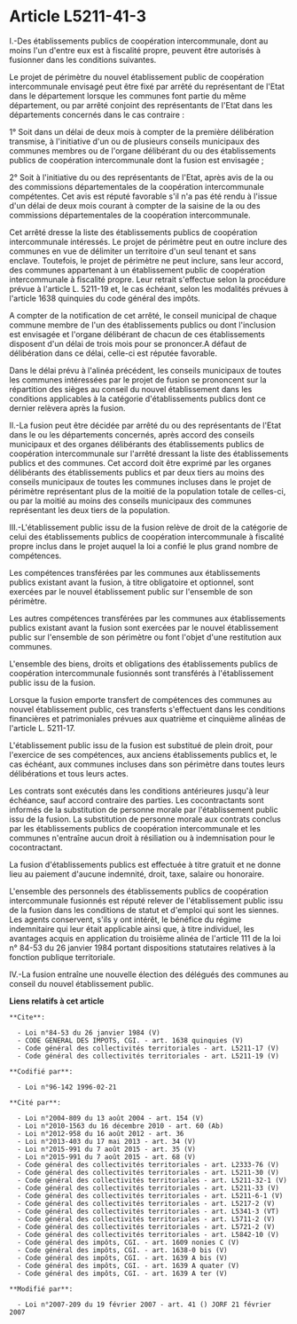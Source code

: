 # Article L5211-41-3

I.-Des établissements publics de coopération intercommunale, dont au moins l'un d'entre eux est à fiscalité propre, peuvent
être autorisés à fusionner dans les conditions suivantes. 

Le projet de périmètre du nouvel établissement public de coopération intercommunale envisagé peut être fixé par arrêté du
représentant de l'Etat dans le département lorsque les communes font partie du même département, ou par arrêté conjoint des
représentants de l'Etat dans les départements concernés dans le cas contraire : 

1° Soit dans un délai de deux mois à compter de la première délibération transmise, à l'initiative d'un ou de plusieurs
conseils municipaux des communes membres ou de l'organe délibérant du ou des établissements publics de coopération
intercommunale dont la fusion est envisagée ; 

2° Soit à l'initiative du ou des représentants de l'Etat, après avis de la ou des commissions départementales de la
coopération intercommunale compétentes. Cet avis est réputé favorable s'il n'a pas été rendu à l'issue d'un délai de deux
mois courant à compter de la saisine de la ou des commissions départementales de la coopération intercommunale. 

Cet arrêté dresse la liste des établissements publics de coopération intercommunale intéressés. Le projet de périmètre peut
en outre inclure des communes en vue de délimiter un territoire d'un seul tenant et sans enclave. Toutefois, le projet de
périmètre ne peut inclure, sans leur accord, des communes appartenant à un établissement public de coopération intercommunale
à fiscalité propre. Leur retrait s'effectue selon la procédure prévue à l'article L. 5211-19 et, le cas échéant, selon les
modalités prévues à l'article 1638 quinquies du code général des impôts.

A compter de la notification de cet arrêté, le conseil municipal de chaque commune membre de l'un des établissements publics
ou dont l'inclusion est envisagée et l'organe délibérant de chacun de ces établissements disposent d'un délai de trois mois
pour se prononcer.A défaut de délibération dans ce délai, celle-ci est réputée favorable. 

Dans le délai prévu à l'alinéa précédent, les conseils municipaux de toutes les communes intéressées par le projet de fusion
se prononcent sur la répartition des sièges au conseil du nouvel établissement dans les conditions applicables à la catégorie
d'établissements publics dont ce dernier relèvera après la fusion. 

II.-La fusion peut être décidée par arrêté du ou des représentants de l'Etat dans le ou les départements concernés, après
accord des conseils municipaux et des organes délibérants des établissements publics de coopération intercommunale sur
l'arrêté dressant la liste des établissements publics et des communes. Cet accord doit être exprimé par les organes
délibérants des établissements publics et par deux tiers au moins des conseils municipaux de toutes les communes incluses
dans le projet de périmètre représentant plus de la moitié de la population totale de celles-ci, ou par la moitié au moins
des conseils municipaux des communes représentant les deux tiers de la population. 

III.-L'établissement public issu de la fusion relève de droit de la catégorie de celui des établissements publics de
coopération intercommunale à fiscalité propre inclus dans le projet auquel la loi a confié le plus grand nombre de
compétences. 

Les compétences transférées par les communes aux établissements publics existant avant la fusion, à titre obligatoire et
optionnel, sont exercées par le nouvel établissement public sur l'ensemble de son périmètre. 

Les autres compétences transférées par les communes aux établissements publics existant avant la fusion sont exercées par le
nouvel établissement public sur l'ensemble de son périmètre ou font l'objet d'une restitution aux communes.

L'ensemble des biens, droits et obligations des établissements publics de coopération intercommunale fusionnés sont
transférés à l'établissement public issu de la fusion. 

Lorsque la fusion emporte transfert de compétences des communes au nouvel établissement public, ces transferts s'effectuent
dans les conditions financières et patrimoniales prévues aux quatrième et cinquième alinéas de l'article L. 5211-17.

L'établissement public issu de la fusion est substitué de plein droit, pour l'exercice de ses compétences, aux anciens
établissements publics et, le cas échéant, aux communes incluses dans son périmètre dans toutes leurs délibérations et tous
leurs actes. 

Les contrats sont exécutés dans les conditions antérieures jusqu'à leur échéance, sauf accord contraire des parties. Les
cocontractants sont informés de la substitution de personne morale par l'établissement public issu de la fusion. La
substitution de personne morale aux contrats conclus par les établissements publics de coopération intercommunale et les
communes n'entraîne aucun droit à résiliation ou à indemnisation pour le cocontractant. 

La fusion d'établissements publics est effectuée à titre gratuit et ne donne lieu au paiement d'aucune indemnité, droit,
taxe, salaire ou honoraire.

L'ensemble des personnels des établissements publics de coopération intercommunale fusionnés est réputé relever de
l'établissement public issu de la fusion dans les conditions de statut et d'emploi qui sont les siennes. Les agents
conservent, s'ils y ont intérêt, le bénéfice du régime indemnitaire qui leur était applicable ainsi que, à titre individuel,
les avantages acquis en application du troisième alinéa de l'article 111 de la loi n° 84-53 du 26 janvier 1984 portant
dispositions statutaires relatives à la fonction publique territoriale. 

IV.-La fusion entraîne une nouvelle élection des délégués des communes au conseil du nouvel établissement public.

**Liens relatifs à cet article**

	**Cite**:

	  - Loi n°84-53 du 26 janvier 1984 (V)
	  - CODE GENERAL DES IMPOTS, CGI. - art. 1638 quinquies (V)
	  - Code général des collectivités territoriales - art. L5211-17 (V)
	  - Code général des collectivités territoriales - art. L5211-19 (V)

	**Codifié par**:

	  - Loi n°96-142 1996-02-21

	**Cité par**:

	  - Loi n°2004-809 du 13 août 2004 - art. 154 (V)
	  - Loi n°2010-1563 du 16 décembre 2010 - art. 60 (Ab)
	  - Loi n°2012-958 du 16 août 2012 - art. 36
	  - Loi n°2013-403 du 17 mai 2013 - art. 34 (V)
	  - Loi n°2015-991 du 7 août 2015 - art. 35 (V)
	  - Loi n°2015-991 du 7 août 2015 - art. 68 (V)
	  - Code général des collectivités territoriales - art. L2333-76 (V)
	  - Code général des collectivités territoriales - art. L5211-30 (V)
	  - Code général des collectivités territoriales - art. L5211-32-1 (V)
	  - Code général des collectivités territoriales - art. L5211-33 (V)
	  - Code général des collectivités territoriales - art. L5211-6-1 (V)
	  - Code général des collectivités territoriales - art. L5217-2 (V)
	  - Code général des collectivités territoriales - art. L5341-3 (VT)
	  - Code général des collectivités territoriales - art. L5711-2 (V)
	  - Code général des collectivités territoriales - art. L5721-2 (V)
	  - Code général des collectivités territoriales - art. L5842-10 (V)
	  - Code général des impôts, CGI. - art. 1609 nonies C (V)
	  - Code général des impôts, CGI. - art. 1638-0 bis (V)
	  - Code général des impôts, CGI. - art. 1639 A bis (V)
	  - Code général des impôts, CGI. - art. 1639 A quater (V)
	  - Code général des impôts, CGI. - art. 1639 A ter (V)

	**Modifié par**:

	  - Loi n°2007-209 du 19 février 2007 - art. 41 () JORF 21 février 2007
